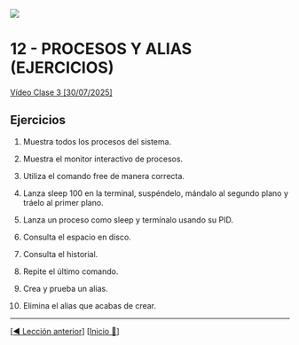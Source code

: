 ![](../Images/header.jpg)

# 12 - PROCESOS Y ALIAS (EJERCICIOS)

[Vídeo Clase 3 [30/07/2025]](https://www.twitch.tv/videos/2527141423)

## Ejercicios

1. Muestra todos los procesos del sistema.

1. Muestra el monitor interactivo de procesos.

1. Utiliza el comando free de manera correcta.

1. Lanza sleep 100 en la terminal, suspéndelo, mándalo al segundo plano y tráelo al primer plano.

1. Lanza un proceso como sleep y termínalo usando su PID.

1. Consulta el espacio en disco.

1. Consulta el historial.

1. Repite el último comando.

1. Crea y prueba un alias. 

1. Elimina el alias que acabas de crear.

---

[[◀️ Lección anterior](./11_PROCESS.md)] [[Inicio 🔼](../README.md)]